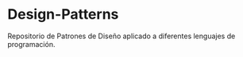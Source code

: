 # Design-Patterns
Repositorio de Patrones de Diseño aplicado a diferentes lenguajes de programación.
